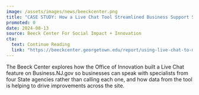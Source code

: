 ```yaml
---
image: /assets/images/news/beeckcenter.png
title: "CASE STUDY: How a Live Chat Tool Streamlined Business Support Services in NJ"
promoted: 0
date: 2024-08-13
source: Beeck Center For Social Impact + Innovation
cta:
  text: Continue Reading
  link: "https://beeckcenter.georgetown.edu/report/using-live-chat-to-meet-constituent-needs-in-new-jersey-a-digital-service-network-spotlight/"
---
```


The Beeck Center explores how the Office of Innovation built a Live Chat feature on Business.NJ.gov so businesses can speak with specialists from four State agencies rather than calling each one, and how data from the tool is helping to drive improvements across the site. 

